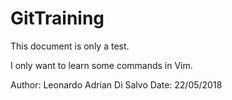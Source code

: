 # GitTraining

This document is only a test.

I only want to learn some commands in Vim.

Author: Leonardo Adrian Di Salvo
Date: 22/05/2018
